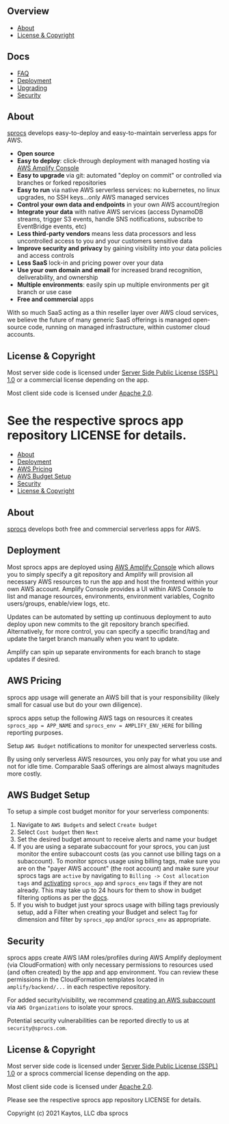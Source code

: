 ## Overview

* [About](#about)
* [License & Copyright](#license--copyright)

## Docs

* [FAQ](faq.md)
* [Deployment](deployment.md)
* [Upgrading](upgrading.md)
* [Security](security.md)

## About

[sprocs](https://sprocs.com) develops easy-to-deploy and easy-to-maintain serverless apps for AWS.

* **Open source**
* **Easy to deploy**: click-through deployment with managed hosting via [AWS Amplify Console](https://aws.amazon.com/amplify/hosting/)
* **Easy to upgrade** via git: automated "deploy on commit" or controlled via branches
or forked repositories
* **Easy to run** via native AWS serverless services: no kubernetes, no linux
upgrades, no SSH keys...only AWS managed services
* **Control your own data and endpoints** in your own AWS account/region
* **Integrate your data** with native AWS services (access DynamoDB streams, trigger S3 events, handle SNS notifications,
subscribe to EventBridge events, etc)
* **Less third-party vendors** means less data processors and less uncontrolled access to you and your customers sensitive data
* **Improve security and privacy** by gaining visibility into your data policies and
access controls
* **Less SaaS** lock-in and pricing power over your data
* **Use your own domain and email** for increased brand recognition, deliverability, and
ownership
* **Multiple environments**: easily spin up multiple environments per git branch or use case
* **Free and commercial** apps

With so much SaaS acting as a thin reseller layer over AWS cloud services, we believe the
future of many generic SaaS offerings is managed open-source code, running on managed infrastructure, within customer cloud
accounts.

## License & Copyright

Most server side code is licensed under [Server Side Public License (SSPL) 1.0](https://www.mongodb.com/licensing/server-side-public-license) or a commercial license depending on the app.

Most client side code is licensed under [Apache 2.0](https://opensource.org/licenses/Apache-2.0).

See the respective sprocs app repository LICENSE for details.
=======
* [About](#about)
* [Deployment](#deployment)
* [AWS Pricing](#aws-pricing)
* [AWS Budget Setup](#aws-budget-setup)
* [Security](#security)
* [License & Copyright](#license--copyright)

## About

[sprocs](https://sprocs.com) develops both free and commercial serverless apps for AWS.

## Deployment

Most sprocs apps are deployed using [AWS Amplify Console](https://docs.aws.amazon.com/amplify/latest/userguide/welcome.html) which allows you to simply specify a git repository and Amplify will provision all necessary AWS resources to run the app and host the frontend within your own AWS account.  Amplify Console provides a UI within AWS Console to list and manage resources, environments, environment variables, Cognito users/groups, enable/view logs, etc.

Updates can be automated by setting up continuous deployment to auto deploy upon new commits to the git repository branch specified. Alternatively, for more control, you can specify a specific brand/tag and update the target branch manually when you want to update.

Amplify can spin up separate environments for each branch to stage updates if
desired.

## AWS Pricing

sprocs app usage will generate an AWS bill that is your responsibility (likely small for casual use but do your own diligence).

sprocs apps setup the following AWS tags on resources it creates `sprocs_app = APP_NAME` and `sprocs_env = AMPLIFY_ENV_HERE` for billing reporting purposes.

Setup `AWS Budget` notifications to monitor for unexpected serverless costs.

By using only serverless AWS resources, you only pay for what you use and not for idle time. Comparable SaaS offerings are almost always magnitudes more costly.

## AWS Budget Setup

To setup a simple cost budget monitor for your serverless components:

1. Navigate to `AWS Budgets` and select `Create budget`
2. Select `Cost budget` then `Next`
3. Set the desired budget amount to receive alerts and name your budget
4. If you are using a separate subaccount for your sprocs, you can just monitor
   the entire subaccount costs (as you cannot use billing tags on a subaccount).
   To monitor sprocs usage using billing tags, make sure you are on the "payer
   AWS account" (the root account) and make sure your sprocs tags are `active`
   by navigating to `Billing -> Cost allocation tags` and [activating](https://docs.aws.amazon.com/awsaccountbilling/latest/aboutv2/activating-tags.html)
   `sprocs_app` and `sprocs_env` tags if they are not already. This may take up
   to 24 hours for them to show in budget filtering options as per the [docs](https://docs.aws.amazon.com/awsaccountbilling/latest/aboutv2/activating-tags.html).
5. If you wish to budget just your sprocs usage with billing tags previously
   setup, add a Filter when creating your Budget and select `Tag` for dimension
   and filter by `sprocs_app` and/or `sprocs_env` as appropriate.

## Security

sprocs apps create AWS IAM roles/profiles during AWS Amplify deployment (via CloudFormation) with only necessary permissions to resources used (and often created) by the app and app environment. You can review these permissions in the CloudFormation templates located in `amplify/backend/...` in each respective repository.

For added security/visibility, we recommend [creating an AWS subaccount](https://docs.aws.amazon.com/organizations/latest/userguide/orgs_manage_accounts_create.html) via `AWS Organizations` to isolate your sprocs.

Potential security vulnerabilities can be reported directly to us at `security@sprocs.com`.

## License & Copyright

Most server side code is licensed under [Server Side Public License (SSPL) 1.0](https://www.mongodb.com/licensing/server-side-public-license) or a sprocs commercial license depending on the app.

Most client side code is licensed under [Apache 2.0](https://opensource.org/licenses/Apache-2.0).

Please see the respective sprocs app repository LICENSE for details.

Copyright (c) 2021 Kaytos, LLC dba sprocs
